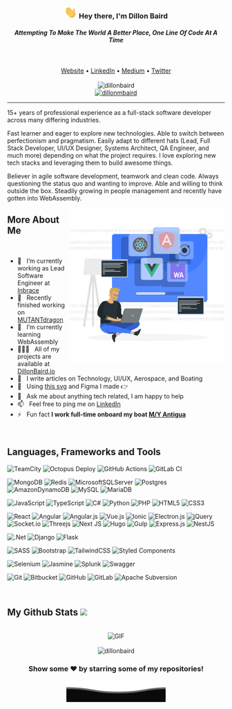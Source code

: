 <!-- <img alt="Dillon Baird" src="https://raw.githubusercontent.com/DillonBaird/DillonBaird/master/header.png"/> -->
<h3 align="center"><img src = "https://raw.githubusercontent.com/DillonBaird/DillonBaird/master/wave.gif" width = 30px> Hey there, I'm Dillon Baird</h3>
<h5 align="center">Attempting To Make The World A Better Place, One Line Of Code At A Time</h5><br/>

<p align="center">
  <a href="https://dillonbaird.io">Website</a> •
  <a href="https://linkedin.com/in/dillon-baird">LinkedIn</a> •
  <a href="https://medium.com/@dillonbaird">Medium</a> •
  <a href="https://twitter.com/dillonmbaird">Twitter</a>
  <br /><br/>
  <img src="https://komarev.com/ghpvc/?username=dillonbaird&label=Profile%20views&color=0e75b6&style=flat" alt="dillonbaird" />
  <br/>
  <a href="https://twitter.com/dillonmbaird" target="blank"><img src="https://img.shields.io/twitter/follow/dillonmbaird?logo=twitter&style=for-the-badge" alt="dillonmbaird" /></a>
</p>

<hr/>
<p>15+ years of professional experience as a full-stack software developer across many differing industries.</p>

<p>Fast learner and eager to explore new technologies. Able to switch between perfectionism and pragmatism. Easily adapt to different hats (Lead, Full Stack Developer, UI/UX Designer, Systems Architect, QA Engineer, and much more) depending on what the project requires. I love exploring new tech stacks and leveraging them to build awesome things. </p>

<p>Believer in agile software development, teamwork and clean code. Always questioning the status quo and wanting to improve. Able and willing to think outside the box. Steadily growing in people management and recently have gotten into WebAssembly.</p>

<img align="right" alt="GIF" src="https://raw.githubusercontent.com/DillonBaird/DillonBaird/master/Operating_system_rafiki_1.gif" width="360px"/>

<h2 align="left">More About Me</h2>

<br />

- 🔭 &nbsp; I’m currently working as Lead Software Engineer at [Inbrace](https://Inbrace.com)
- 🚀 &nbsp; Recently finished working on [MUTANTdragon](https://MUTANTdragon.space)
- 🌱 &nbsp; I’m currently learning WebAssembly
- 👨🏻‍💻 &nbsp; All of my projects are available at [DillonBaird.io](https://DillonBaird.io)
- 📝 &nbsp; I write articles on Technology, UI/UX, Aerospace, and Boating
- 🎨 &nbsp; Using [this svg](https://storyset.com/illustration/operating-system/rafiki) and Figma I made 👉
- 💬 &nbsp; Ask me about anything tech related, I am happy to help
- 📫 &nbsp; Feel free to ping me on [LinkedIn](https://www.linkedin.com/in/dillon-baird)
- ⚡ &nbsp; Fun fact **I work full-time onboard my boat [M/Y Antigua](https://motoryachtantigua.com)**
<br />
<h2 align="left">Languages, Frameworks and Tools</h2>
<p><img src="https://img.shields.io/badge/teamcity-000000.svg?style=for-the-badge&amp;logo=teamcity&amp;logoColor=white" alt="TeamCity">
  <img src="https://img.shields.io/badge/octopus%20deploy-0D80D8?style=for-the-badge&amp;logo=octopusdeploy&amp;logoColor=white" alt="Octopus Deploy">
  <img src="https://img.shields.io/badge/github%20actions-%232671E5.svg?style=for-the-badge&amp;logo=githubactions&amp;logoColor=white" alt="GitHub Actions">
  <img src="https://img.shields.io/badge/gitlab%20ci-%23181717.svg?style=for-the-badge&amp;logo=gitlab&amp;logoColor=white" alt="GitLab CI"></p>

<p><img src="https://img.shields.io/badge/MongoDB-%234ea94b.svg?style=for-the-badge&amp;logo=mongodb&amp;logoColor=white" alt="MongoDB">
  <img src="https://img.shields.io/badge/redis-%23DD0031.svg?style=for-the-badge&amp;logo=redis&amp;logoColor=white" alt="Redis">
  <img src="https://img.shields.io/badge/Microsoft%20SQL%20Sever-CC2927?style=for-the-badge&amp;logo=microsoft%20sql%20server&amp;logoColor=white" alt="MicrosoftSQLServer">
  <img src="https://img.shields.io/badge/postgres-%23316192.svg?style=for-the-badge&amp;logo=postgresql&amp;logoColor=white" alt="Postgres">
  <img src="https://img.shields.io/badge/Amazon%20DynamoDB-4053D6?style=for-the-badge&amp;logo=Amazon%20DynamoDB&amp;logoColor=white" alt="AmazonDynamoDB">
  <img src="https://img.shields.io/badge/mysql-%2300f.svg?style=for-the-badge&amp;logo=mysql&amp;logoColor=white" alt="MySQL">
  <img src="https://img.shields.io/badge/MariaDB-003545?style=for-the-badge&amp;logo=mariadb&amp;logoColor=white" alt="MariaDB"></p>

<p><img src="https://img.shields.io/badge/javascript-%23323330.svg?style=for-the-badge&amp;logo=javascript&amp;logoColor=%23F7DF1E" alt="JavaScript">
  <img src="https://img.shields.io/badge/typescript-%23007ACC.svg?style=for-the-badge&amp;logo=typescript&amp;logoColor=white" alt="TypeScript">
  <img src="https://img.shields.io/badge/c%23-%23239120.svg?style=for-the-badge&amp;logo=c-sharp&amp;logoColor=white" alt="C#">
  <img src="https://img.shields.io/badge/python-3670A0?style=for-the-badge&amp;logo=python&amp;logoColor=ffdd54" alt="Python">
  <img src="https://img.shields.io/badge/php-%23777BB4.svg?style=for-the-badge&amp;logo=php&amp;logoColor=white" alt="PHP">
  <img src="https://img.shields.io/badge/html5-%23E34F26.svg?style=for-the-badge&amp;logo=html5&amp;logoColor=white" alt="HTML5">
  <img src="https://img.shields.io/badge/css3-%231572B6.svg?style=for-the-badge&amp;logo=css3&amp;logoColor=white" alt="CSS3"></p>

<p><img src="https://img.shields.io/badge/react-%2320232a.svg?style=for-the-badge&amp;logo=react&amp;logoColor=%2361DAFB" alt="React">
  <img src="https://img.shields.io/badge/angular-%23DD0031.svg?style=for-the-badge&amp;logo=angular&amp;logoColor=white" alt="Angular">
  <img src="https://img.shields.io/badge/angular.js-%23E23237.svg?style=for-the-badge&amp;logo=angularjs&amp;logoColor=white" alt="Angular.js">
  <img src="https://img.shields.io/badge/vuejs-%2335495e.svg?style=for-the-badge&amp;logo=vuedotjs&amp;logoColor=%234FC08D" alt="Vue.js">
  <img src="https://img.shields.io/badge/Ionic-%233880FF.svg?style=for-the-badge&amp;logo=Ionic&amp;logoColor=white" alt="Ionic">
  <img src="https://img.shields.io/badge/Electron-191970?style=for-the-badge&amp;logo=Electron&amp;logoColor=white" alt="Electron.js">
  <img src="https://img.shields.io/badge/jquery-%230769AD.svg?style=for-the-badge&amp;logo=jquery&amp;logoColor=white" alt="jQuery">
  <img src="https://img.shields.io/badge/Socket.io-black?style=for-the-badge&amp;logo=socket.io&amp;badgeColor=010101" alt="Socket.io">
  <img src="https://img.shields.io/badge/threejs-black?style=for-the-badge&amp;logo=three.js&amp;logoColor=white" alt="Threejs">
  <img src="https://img.shields.io/badge/Next-black?style=for-the-badge&amp;logo=next.js&amp;logoColor=white" alt="Next JS">
  <img src="https://img.shields.io/badge/Hugo-black.svg?style=for-the-badge&amp;logo=Hugo" alt="Hugo">
  <img src="https://img.shields.io/badge/GULP-%23CF4647.svg?style=for-the-badge&amp;logo=gulp&amp;logoColor=white" alt="Gulp">
  <img src="https://img.shields.io/badge/express.js-%23404d59.svg?style=for-the-badge&amp;logo=express&amp;logoColor=%2361DAFB" alt="Express.js">
  <img src="https://img.shields.io/badge/nestjs-%23E0234E.svg?style=for-the-badge&amp;logo=nestjs&amp;logoColor=white" alt="NestJS"></p>

<p><img src="https://img.shields.io/badge/.NET-5C2D91?style=for-the-badge&amp;logo=.net&amp;logoColor=white" alt=".Net">
  <img src="https://img.shields.io/badge/django-%23092E20.svg?style=for-the-badge&amp;logo=django&amp;logoColor=white" alt="Django">
  <img src="https://img.shields.io/badge/flask-%23000.svg?style=for-the-badge&amp;logo=flask&amp;logoColor=white" alt="Flask"></p>

<p><img src="https://img.shields.io/badge/SASS-hotpink.svg?style=for-the-badge&amp;logo=SASS&amp;logoColor=white" alt="SASS">
  <img src="https://img.shields.io/badge/bootstrap-%23563D7C.svg?style=for-the-badge&amp;logo=bootstrap&amp;logoColor=white" alt="Bootstrap">
  <img src="https://img.shields.io/badge/tailwindcss-%2338B2AC.svg?style=for-the-badge&amp;logo=tailwind-css&amp;logoColor=white" alt="TailwindCSS">
  <img src="https://img.shields.io/badge/styled--components-DB7093?style=for-the-badge&amp;logo=styled-components&amp;logoColor=white" alt="Styled Components"></p>

<p><img src="https://img.shields.io/badge/-selenium-%43B02A?style=for-the-badge&amp;logo=selenium&amp;logoColor=white" alt="Selenium">
  <img src="https://img.shields.io/badge/jasmine-%238A4182.svg?style=for-the-badge&amp;logo=jasmine&amp;logoColor=white" alt="Jasmine">
  <img src="https://img.shields.io/badge/splunk-%23000000.svg?style=for-the-badge&amp;logo=splunk&amp;logoColor=white" alt="Splunk">
  <img src="https://img.shields.io/badge/-Swagger-%23Clojure?style=for-the-badge&amp;logo=swagger&amp;logoColor=white" alt="Swagger"></p>

<p><img src="https://img.shields.io/badge/git-%23F05033.svg?style=for-the-badge&amp;logo=git&amp;logoColor=white" alt="Git">
  <img src="https://img.shields.io/badge/bitbucket-%230047B3.svg?style=for-the-badge&amp;logo=bitbucket&amp;logoColor=white" alt="Bitbucket">
  <img src="https://img.shields.io/badge/github-%23121011.svg?style=for-the-badge&amp;logo=github&amp;logoColor=white" alt="GitHub">
  <img src="https://img.shields.io/badge/gitlab-%23181717.svg?style=for-the-badge&amp;logo=gitlab&amp;logoColor=white" alt="GitLab">
  <img src="https://img.shields.io/badge/subversion-%23809CC9.svg?style=for-the-badge&amp;logo=subversion&amp;logoColor=white" alt="Apache Subversion"></p>

<br/>
<h2>My Github Stats <img src = "https://i.pinimg.com/originals/65/c4/f4/65c4f452571be1261e9c623f7da488ac.gif" width = 35px> </h2>
<div align="center"><br/>

<img alt="GIF" src="https://media.giphy.com/media/3ohzdKvLT1DxFxhZAI/giphy.gif" />
<br/><br/>
<img src="https://github-readme-streak-stats.herokuapp.com/?user=dillonbaird&theme=dark" alt="dillonbaird" />

### Show some ❤️ by starring some of my repositories!

<img src="https://raw.githubusercontent.com/DillonBaird/DillonBaird/master/Bottom.svg" alt="Github Stats" />

</div>
